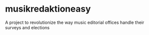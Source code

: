 # musikredaktioneasy
A project to revolutionize the way music editorial offices handle their surveys and elections
